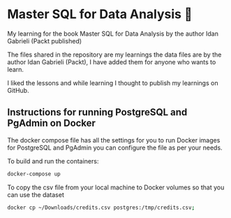 # Master SQL for Data Analysis 🚀
My learning for the book Master SQL for Data Analysis by the author Idan Gabrieli (Packt published)

The files shared in the repository are my learnings the data files are by the author Idan Gabrieli (Packt), I have added them for anyone who wants to learn.

I liked the lessons and while learning I thought to publish my learnings on GitHub.

## Instructions for running PostgreSQL and PgAdmin on Docker

The docker compose file has all the settings for you to run Docker images for PostgreSQL and PgAdmin you can configure the file as per your needs.

To build and run the containers:
```bash
docker-compose up
```

To copy the csv file from your local machine to Docker volumes so that you can use the dataset

```bash
docker cp ~/Downloads/credits.csv postgres:/tmp/credits.csv;
```

